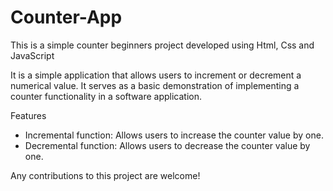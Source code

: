 # Counter-App
This is a simple counter beginners project developed using Html, Css and JavaScript

It is a simple application that allows users to increment or decrement a numerical value. It serves as a basic demonstration of implementing a counter functionality in a software application.

 Features
- Incremental function: Allows users to increase the counter value by one.
- Decremental function: Allows users to decrease the counter value by one.

  
Any contributions to this project are welcome!
